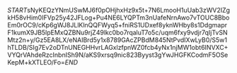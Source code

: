 $START$sNyKEQzYNmUSwMJ6f0pOHjhxHz9x5t+7N6LmooH1uUab3zWV2IZgkH58vHim0IFVp25y42JFLog+Pu4NE6LYQPTm3nUafeNrnAwo7vTOUC8BboEm0rOC9/cKp6gWJ8JLlKlnQQFWyq5+fniRS1UDxef8yknWHby8s1DdgmaprF1kumX9JB5lpEMxQZBNu9rjZ49lkc0bo7rqaluT7o5c/uqm6fxy9vdjr7qIjTvSNMtz2n+y/Gz5EA8LX/eNAIBrd5y1x8789GAcZPBdM845NtPvdIXwLyB0/S5w1hTLDB/SIg7Ev2oDTnUNEGHHvrLAGxlzfpnWZ0fcb4yNx1njMW1obt6INVXC+VYQrVAhdeRzcInbnISh9N/aKS9xrsq9nic823Byyst3gYwJHGFKCodmF5OSeKepM+kXTLEO/Fo=$END$